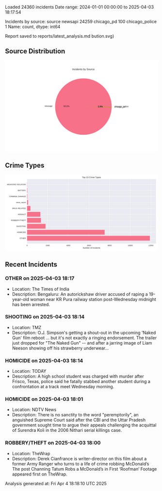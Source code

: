 
Loaded 24360 incidents
Date range: 2024-01-01 00:00:00 to 2025-04-03 18:17:54

Incidents by source:
source
newsapi           24259
chicago_pd          100
chicago_police        1
Name: count, dtype: int64

Report saved to reports/latest_analysis.md
bution.svg)

## Source Distribution
![Source Distribution](images/source_distribution.svg)

## Crime Types
![Crime Types](images/crime_types.svg)

## Recent Incidents

### OTHER on 2025-04-03 18:17
- Location: The Times of India
- Description: Bengaluru: An autorickshaw driver accused of raping a 19-year-old woman near KR Pura railway station post-Wednesday midnight has been arrested.


### SHOOTING on 2025-04-03 18:14
- Location: TMZ
- Description: O.J. Simpson's getting a shout-out in the upcoming 'Naked Gun' film reboot ... but it's not exactly a ringing endorsement. The trailer just dropped for "The Naked Gun" -- and after a jarring image of Liam Neeson showing off his strawberry underwear…


### HOMICIDE on 2025-04-03 18:14
- Location: TODAY
- Description: A high school student was charged with murder after Frisco, Texas, police said he fatally stabbed another student during a confrontation at a track meet Wednesday morning.


### HOMICIDE on 2025-04-03 18:01
- Location: NDTV News
- Description: There is no sanctity to the word &quot;peremptorily&quot;, an anguished Supreme Court said after the CBI and the Uttar Pradesh government sought time to argue their appeals challenging the acquittal of Surendra Koli in the 2006 Nithari serial killings case.


### ROBBERY/THEFT on 2025-04-03 18:00
- Location: TheWrap
- Description: Derek Cianfrance is writer-director on this film about a former Army Ranger who turns to a life of crime robbing McDonald’s
The post Channing Tatum Robs a McDonald’s in First ‘Roofman’ Footage appeared first on TheWrap.

Analysis generated at: Fri Apr  4 18:18:10 UTC 2025
